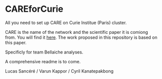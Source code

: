 # CAREforCurie
All you need to set up CARE on Curie Institue (Paris) cluster.

CARE is the name of the network and the scientific paper it is comiong from. You will find it [here](https://www.nature.com/articles/s41592-018-0216-7). The work proposed in this repository is based on this paper. 

Specificly for team Bellaiche analyses.

A comprehensive readme is to come.

Lucas Sancéré / Varun Kappor / Cyril Kanatepakbong 


